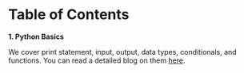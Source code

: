 # Table of Contents

**1. Python Basics**

We cover print statement, input, output, data types, conditionals, and functions. You can read a detailed blog on them [here](https://medium.com/@mehvishashiq/python-programming-from-beginner-to-advanced-level-basics-381f65870edd).


